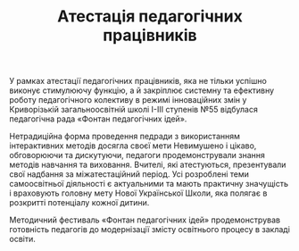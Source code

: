 ﻿---
title: Атестація педагогічних працівників
---

У рамках атестації педагогічних працівників, яка не тільки успішно виконує стимулюючу функцію, а й закріплює системну та ефективну роботу педагогічного колективу в режимі інноваційних змін у Криворізькій загальноосвітній школі І-ІІІ ступенів №55 відбулася педагогічна рада «Фонтан педагогічних ідей».

Нетрадиційна форма проведення педради з використанням інтерактивних методів досягла своєї мети Невимушено і цікаво, обговорюючи та дискутуючи, педагоги продемонстрували знання методів навчання та виховання. Вчителі, які атестуються, презентували свої надбання за міжатестаційний період. Усі розроблені теми самоосвітньої діяльності є актуальними та мають практичну значущість і враховують головну мету Нової Української Школи, яка полягає в розкритті потенціалу кожної дитини.

Методичний фестиваль «Фонтан педагогічних ідей» продемонстрував готовність педагогів до модернізації змісту освітнього процесу в закладі освіти.

<slideshow></slideshow>
